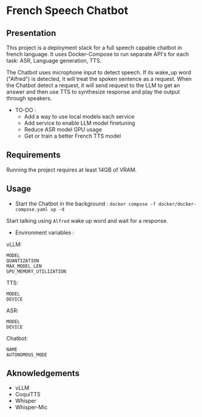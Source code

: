 # French Speech Chatbot

## Presentation

This project is a deployment stack for a full speech capable chatbot in french language.
It uses Docker-Compose to run separate API's for each task: ASR, Language generation, TTS.

The Chatbot uses microphone input to detect speech. If its wake_up word ("Alfred") is detected, it will treat the spoken sentence as a request.
When the Chatbot detect a request, it will send request to the LLM to get an answer and then use TTS to synthesize response and play the output through speakers.

- TO-DO :
  * Add a way to use local models each service
  * Add service to enable LLM model finetuning
  * Reduce ASR model GPU usage
  * Get or train a better French TTS model

## Requirements

Running the project requires at least 14GB of VRAM.

## Usage

* Start the Chatbot in the background :
``` docker compose -f docker/docker-compose.yaml up -d ```

Start talking using `Alfred` wake up word and wait for a response.

* Environment variables :

vLLM:
```
MODEL
QUANTIZATION
MAX_MODEL_LEN
GPU_MEMORY_UTILIZATION
```

TTS:
```
MODEL
DEVICE
```

ASR:
```
MODEL
DEVICE
```

Chatbot:
```
NAME
AUTONOMOUS_MODE
```

## Aknowledgements

* vLLM
* CoquiTTS
* Whisper
* Whisper-Mic
